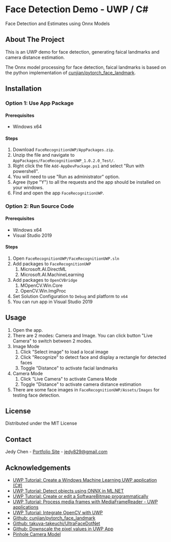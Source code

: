 # Face Detection Demo - UWP / C#
Face Detection and Estimates using Onnx Models

<!-- ABOUT THE PROJECT -->
## About The Project
This is an UWP demo for face detection, generating faical landmarks and camera distance estimation.

The Onnx model processing for face detection, faical landmarks is based on the python implementation of [cunjian/pytorch_face_landmark](https://github.com/cunjian/pytorch_face_landmark).

<!-- GETTING STARTED -->
## Installation

### Option 1: Use App Package

#### Prerequisites
* Windows x64

#### Steps
1. Download `FaceRecognitionUWP/AppPackages.zip`.
2. Unzip the file and navigate to `AppPackages/FaceRecognitionUWP_1.0.2.0_Test/`.
3. Right click the file `Add-AppDevPackage.ps1` and select "Run with powershell".
4. You will need to use "Run as administrator" option.
5. Agree (type "Y") to all the requests and the app should be installed on your windows.
6. Find and open the app `FaceRecognitionUWP`.

### Option 2: Run Source Code

#### Prerequisites
* Windows x64
* Visual Studio 2019

#### Steps
1. Open `FaceRecognitionUWP/FaceRecognitionUWP.sln`
2. Add packages to `FaceRecognitionUWP`
	1. Microsoft.AI.DirectML
	2. Microsoft.AI.MachineLearning
3. Add packages to `OpenCVBridge`
	1. MOpenCV.Win.Core
	2. OpenCV.Win.ImgProc
4. Set Solution Configuration to `Debug` and platform to `x64`
5. You can run app in Visual Studio 2019

<!-- USAGE EXAMPLES -->
## Usage

1. Open the app.
2. There are 2 modes: Camera and Image. You can click button "Live Camera" to switch between 2 modes.
3. Image Mode
	1. Click "Select image" to load a local image
	2. Click "Recognize" to detect face and display a rectangle for detected faces
	3. Toggle "Distance" to activate facial landmarks
4. Camera Mode
	1. Click "Live Camera" to activate Camera Mode
	2. Toggle "Distance" to activate camera distance estimation
5. There are some face images in `FaceRecognitionUWP/Assets/Images` for testing face detection.

<!-- LICENSE -->
## License

Distributed under the MIT License

<!-- CONTACT -->
## Contact

Jedy Chen - [Portfolio Site](https://jedychen.com/) - jedy829@gmail.com

<!-- ACKNOWLEDGEMENTS -->
## Acknowledgements
* [UWP Tutorial: Create a Windows Machine Learning UWP application (C#)](https://docs.microsoft.com/en-us/windows/ai/windows-ml/get-started-uwp)
* [UWP Tutorial: Detect objects using ONNX in ML.NET](https://docs.microsoft.com/en-us/dotnet/machine-learning/tutorials/object-detection-onnx#use-the-model-for-scoring)
* [UWP Tutorial: Create or edit a SoftwareBitmap programmatically](https://docs.microsoft.com/en-us/windows/uwp/audio-video-camera/imaging#create-or-edit-a-softwarebitmap-programmatically)
* [UWP Tutorial: Process media frames with MediaFrameReader - UWP applications](https://docs.microsoft.com/en-us/windows/uwp/audio-video-camera/process-media-frames-with-mediaframereader)
* [UWP Tutorial: Integrate OpenCV with UWP](https://docs.microsoft.com/en-us/windows/uwp/audio-video-camera/process-software-bitmaps-with-opencv)
* [Github: cunjian/pytorch_face_landmark](https://github.com/cunjian/pytorch_face_landmark)
* [Github: takuya-takeuchi/UltraFaceDotNet](https://github.com/takuya-takeuchi/UltraFaceDotNet)
* [Github: Downscale the pixel values in UWP App](https://github.com/Microsoft/Windows-Machine-Learning/issues/22)
* [Pinhole Camera Model](https://en.wikipedia.org/wiki/Pinhole_camera_model)
